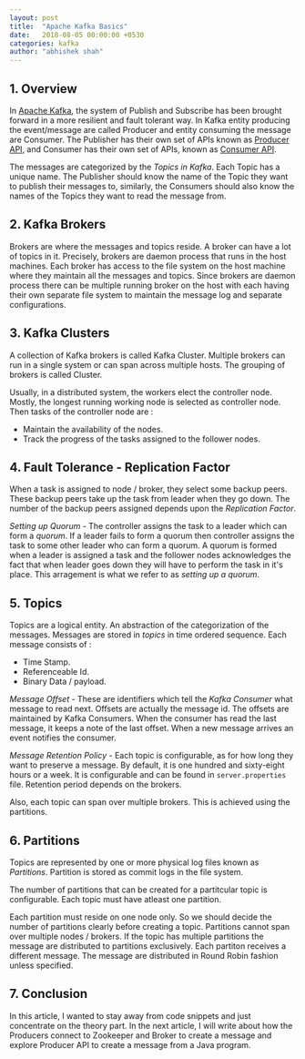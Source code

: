 ```yaml
---
layout: post
title:  "Apache Kafka Basics"
date:   2018-08-05 00:00:00 +0530
categories: kafka
author: "abhishek shah"
---
```


## 1. Overview

In [Apache Kafka](https://kafka.apache.org), the system of Publish and Subscribe has been brought forward in a more resilient and fault tolerant way. In Kafka entity producing the event/message are called Producer and entity consuming the message are Consumer. The Publisher has their own set of APIs known as [Producer API](https://kafka.apache.org/documentation.html#producerapi), and Consumer has their own set of APIs, known as [Consumer API](https://kafka.apache.org/documentation.html#consumerapi).

The messages are categorized by the *Topics in Kafka*. Each Topic has a unique name. The Publisher should know the name of the Topic they want to publish their messages to, similarly, the Consumers should also know the names of the Topics they want to read the message from.

## 2. Kafka Brokers

Brokers are where the messages and topics reside. A broker can have a lot of topics in it. Precisely, brokers are daemon process that runs in the host machines. Each broker has access to the file system on the host machine where they maintain all the messages and topics. Since brokers are daemon process there can be multiple running broker on the host with each having their own separate file system to maintain the message log and separate configurations.

## 3. Kafka Clusters

A collection of Kafka brokers is called Kafka Cluster. Multiple brokers can run in a single system or can span across multiple hosts. The grouping of brokers is called Cluster.

Usually, in a distributed system, the workers elect the controller node. Mostly, the longest running working node is selected as controller node. Then tasks of the controller node are :

* Maintain the availability of the nodes.
* Track the progress of the tasks assigned to the follower nodes.

## 4. Fault Tolerance - Replication Factor

When a task is assigned to node / broker, they select some backup peers. These backup peers take up the task from leader when they go down. The number of the backup peers assigned depends upon the *Replication Factor*.

*Setting up Quorum* - The controller assigns the task to a leader which can form a *quorum*. If a leader fails to form a quorum then controller assigns the task to some other leader who can form a quorum. A quorum is formed when a leader is assigned a task and the follower nodes acknowledges the fact that when leader goes down they will have to perform the task in it's place. This arragement is what we refer to as *setting up a quorum*.

## 5. Topics

Topics are a logical entity. An abstraction of the categorization of the messages. Messages are stored in *topics* in time ordered sequence. Each message consists of :

* Time Stamp.
* Referenceable Id.
* Binary Data / payload.

*Message Offset* - These are identifiers which tell the *Kafka Consumer* what message to read next. Offsets are actually the message id. The offsets are maintained by Kafka Consumers. When the consumer has read the last message, it keeps a note of the last offset. When a new message arrives an event notifies the consumer.

*Message Retention Policy* - Each topic is configurable, as for how long they want to preserve a message. By default, it is one hundred and sixty-eight hours or a week. It is configurable and can be found in `server.properties`  file. Retention period depends on the brokers.

Also, each topic can span over multiple brokers. This is achieved using the partitions.

## 6. Partitions

Topics are represented by one or more physical log files known as *Partitions*. Partition is stored as commit logs in the file system.

The number of partitions that can be created for a partitcular topic is configurable. Each topic must have atleast one partition.

Each partition must reside on one node only. So we should decide the number of partitions clearly before creating a topic. Partitions cannot span over multiple nodes / brokers. If the topic has multiple partitions the message are distributed to partitions exclusively. Each partiton receives a different message. The message are distributed in Round Robin fashion unless specified. 

## 7. Conclusion

In this article, I wanted to stay away from code snippets and just concentrate on the theory part. In the next article, I will write about how the Producers connect to Zookeeper and Broker to create a message and explore Producer API to create a message from a Java program.

 























































